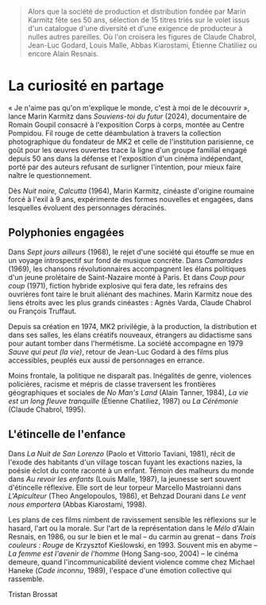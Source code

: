 > Alors que la société de production et distribution fondée par Marin Karmitz fête ses 50 ans, sélection de 15 titres triés sur le volet issus d'un catalogue d'une diversité et d'une exigence de producteur à nulles autres pareilles. Où l'on croisera les figures de Claude Chabrol, Jean-Luc Godard, Louis Malle, Abbas Kiarostami, Étienne Chatiliez ou encore Alain Resnais.

# La curiosité en partage

« Je n'aime pas qu'on m'explique le monde, c'est à moi de le découvrir », lance Marin Karmitz dans _Souviens-toi du futur_ (2024), documentaire de Romain Goupil consacré à l'exposition Corps à corps, montée au Centre Pompidou. Fil rouge de cette déambulation à travers la collection photographique du fondateur de MK2 et celle de l'institution parisienne, ce goût pour les œuvres ouvertes trace la ligne d'un groupe familial engagé depuis 50 ans dans la défense et l'exposition d'un cinéma indépendant, porté par des auteurs refusant de surligner l'intention, pour mieux faire naître le questionnement.

Dès _Nuit noire, Calcutta_ (1964), Marin Karmitz, cinéaste d'origine roumaine forcé à l'exil à 9 ans, expérimente des formes nouvelles et engagées, dans lesquelles évoluent des personnages déracinés.

## Polyphonies engagées

Dans _Sept jours ailleurs_ (1968), le rejet d'une société qui étouffe se mue en un voyage introspectif sur fond de musique concrète. Dans _Camarades_ (1969), les chansons révolutionnaires accompagnent les élans politiques d'un jeune prolétaire de Saint-Nazaire monté à Paris. Et dans _Coup pour coup_ (1971), fiction hybride explosive qui fera date, les refrains des ouvrières font taire le bruit aliénant des machines. Marin Karmitz noue des liens étroits avec les plus grands cinéastes : Agnès Varda, Claude Chabrol ou François Truffaut.

Depuis sa création en 1974, MK2 privilégie, à la production, la distribution et dans ses salles, les élans créatifs nouveaux, étrangers au didactisme sans pour autant tomber dans l'hermétisme. La société accompagne en 1979 _Sauve qui peut (la vie)_, retour de Jean-Luc Godard à des films plus accessibles, peuplés eux aussi de personnages en errance.

Moins frontale, la politique ne disparaît pas. Inégalités de genre, violences policières, racisme et mépris de classe traversent les frontières géographiques et sociales de _No Man's Land_ (Alain Tanner, 1984), _La vie est un long fleuve tranquille_ (Étienne Chatiliez, 1987) ou _La Cérémonie_ (Claude Chabrol, 1995).

## L'étincelle de l'enfance

Dans _La Nuit de San Lorenzo_ (Paolo et Vittorio Taviani, 1981), récit de l'exode des habitants d'un village toscan fuyant les exactions nazies, la poésie éclot du conte raconté à un enfant. Témoin des malheurs du monde dans _Au revoir les enfants_ (Louis Malle, 1987), la jeunesse sert souvent d'étincelle réflexive. Elle sort de leur torpeur Marcello Mastroianni dans _L'Apiculteur_ (Theo Angelopoulos, 1986), et Behzad Dourani dans _Le vent nous emportera_ (Abbas Kiarostami, 1998).

Les plans de ces films nimbent de ravissement sensible les réflexions sur le hasard, l'art ou la morale. Sur l'art de la représentation dans le _Mélo_ d'Alain Resnais, en 1986, ou sur le bien et le mal – du carmin au grenat – dans _Trois couleurs : Rouge_ de Krzysztof Kieślowski, en 1993. Souvent mis en abyme – _La femme est l'avenir de l'homme_ (Hong Sang-soo, 2004) – le cinéma demeure, quand l'incommunicabilité devient violence comme chez Michael Haneke (_Code inconnu_, 1989), l'espace d'une émotion collective qui rassemble.

<div class="author">Tristan Brossat</div>
